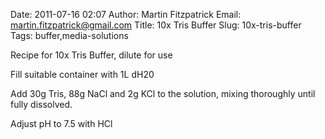 Date: 2011-07-16 02:07
Author: Martin Fitzpatrick
Email: martin.fitzpatrick@gmail.com
Title: 10x Tris Buffer
Slug: 10x-tris-buffer
Tags: buffer,media-solutions

Recipe for 10x Tris Buffer, dilute for use









Fill suitable container with 1L dH20



Add 30g Tris, 88g NaCl and 2g KCl to the solution, mixing thoroughly until fully dissolved.



Adjust pH to 7.5 with HCl







